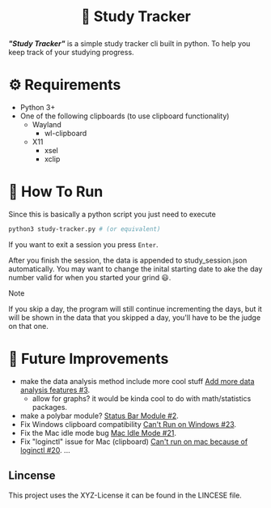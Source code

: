 <h1>
    <p align="center">
        📖 Study Tracker
    </p>
</h1>

***"Study Tracker"*** is a simple study tracker cli built in python. To help 
you keep track of your studying progress. 

# ⚙️ Requirements

- Python 3+
- One of the following clipboards (to use clipboard functionality)
    - Wayland
        - wl-clipboard
    - X11
        - xsel
        - xclip

# 🚀 How To Run

Since this is basically a python script you just need to execute
```sh
python3 study-tracker.py # (or equivalent)
```
If you want to exit a session you press ```Enter```.

After you finish the session, the data is appended to study_session.json automatically.
You may want to change the inital starting date to ake the day number valid for when 
you started your grind 😃.

> [!NOTE]
> If you skip a day, the program will still continue incrementing the days,
> but it will be shown in the data that you skipped a day, you'll have to be the judge on that one.

# 🎯 Future Improvements 

- make the data analysis method include more cool stuff [Add more data analysis features #3](https://www.github.com/kiyubits/study-tracker/issues/3).
    - allow for graphs? it would be kinda cool to do with math/statistics packages.
- make a polybar module? [Status Bar Module #2](https://www.github.com/kiyubits/study-tracker/issues/2).
- Fix Windows clipboard compatibility [Can't Run on Windows #23](https://www.github.com/kiyubits/study-tracker/issues/23).
- Fix the Mac idle mode bug [Mac Idle Mode #21](https://www.github.com/kiyubits/study-tracker/issues/21).
- Fix "loginctl" issue for Mac (clipboard) [Can't run on mac because of loginctl #20](https://www.github.com/kiyubits/study-tracker/issues/20).
... 

## Lincense
This project uses the XYZ-License it can be found in the LINCESE file.
